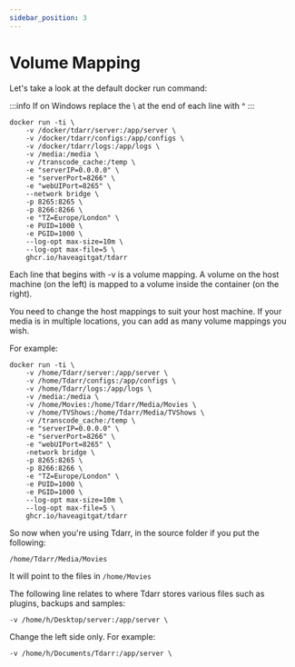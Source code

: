 ```yaml
---
sidebar_position: 3
---
```


# Volume Mapping

Let's take a look at the default docker run command:

:::info
If on Windows replace the \ at the end of each line with ^
:::

```
docker run -ti \
    -v /docker/tdarr/server:/app/server \
    -v /docker/tdarr/configs:/app/configs \
    -v /docker/tdarr/logs:/app/logs \
    -v /media:/media \
    -v /transcode_cache:/temp \
    -e "serverIP=0.0.0.0" \
    -e "serverPort=8266" \
    -e "webUIPort=8265" \
    --network bridge \
    -p 8265:8265 \
    -p 8266:8266 \
    -e "TZ=Europe/London" \
    -e PUID=1000 \
    -e PGID=1000 \
    --log-opt max-size=10m \
    --log-opt max-file=5 \
    ghcr.io/haveagitgat/tdarr
```

Each line that begins with -v is a volume mapping. A volume on the host machine (on the left) is mapped to a volume inside the container (on the right).

You need to change the host mappings to suit your host machine. If your media is in multiple locations, you can add as many volume mappings you wish.

For example:

```
docker run -ti \
    -v /home/Tdarr/server:/app/server \
    -v /home/Tdarr/configs:/app/configs \
    -v /home/Tdarr/logs:/app/logs \
    -v /media:/media \
    -v /home/Movies:/home/Tdarr/Media/Movies \
    -v /home/TVShows:/home/Tdarr/Media/TVShows \
    -v /transcode_cache:/temp \
    -e "serverIP=0.0.0.0" \
    -e "serverPort=8266" \
    -e "webUIPort=8265" \
    -network bridge \
    -p 8265:8265 \
    -p 8266:8266 \
    -e "TZ=Europe/London" \
    -e PUID=1000 \
    -e PGID=1000 \
    --log-opt max-size=10m \
    --log-opt max-file=5 \
    ghcr.io/haveagitgat/tdarr
```

So now when you're using Tdarr, in the source folder if you put the following:

```
/home/Tdarr/Media/Movies
```
It will point to the files in `/home/Movies`

The following line relates to where Tdarr stores various files such as plugins, backups and samples:

```
-v /home/h/Desktop/server:/app/server \
```

Change the left side only. For example:
```
-v /home/h/Documents/Tdarr:/app/server \
```
